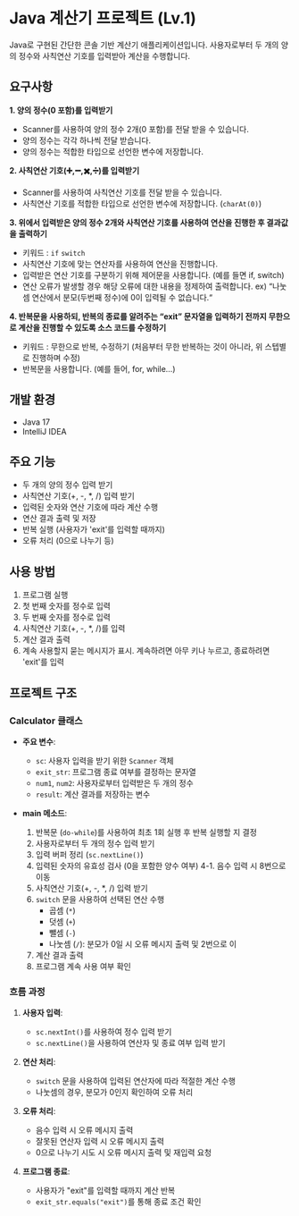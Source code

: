 # Java 계산기 프로젝트 (Lv.1)

Java로 구현된 간단한 콘솔 기반 계산기 애플리케이션입니다. 사용자로부터 두 개의 양의 정수와 사칙연산 기호를 입력받아 계산을 수행합니다.

## 요구사항

 **1. 양의 정수(0 포함)를 입력받기**
  - Scanner를 사용하여 양의 정수 2개(0 포함)를 전달 받을 수 있습니다.
  - 양의 정수는 각각 하나씩 전달 받습니다.
  - 양의 정수는 적합한 타입으로 선언한 변수에 저장합니다. <br>
  
**2. 사칙연산 기호(➕,➖,✖️,➗)를 입력받기**
  - Scanner를 사용하여 사칙연산 기호를 전달 받을 수 있습니다.
  - 사칙연산 기호를 적합한 타입으로 선언한 변수에 저장합니다. (`charAt(0)`) <br>
  
**3. 위에서 입력받은 양의 정수 2개와 사칙연산 기호를 사용하여 연산을 진행한 후 결과값을 출력하기**
  - 키워드 : `if` `switch`
  - 사칙연산 기호에 맞는 연산자를 사용하여 연산을 진행합니다.
  - 입력받은 연산 기호를 구분하기 위해 제어문을 사용합니다. (예를 들면 if, switch)
  - 연산 오류가 발생할 경우 해당 오류에 대한 내용을 정제하여 출력합니다.
    ex) “나눗셈 연산에서 분모(두번째 정수)에 0이 입력될 수 없습니다.“ <br>
    
**4. 반복문을 사용하되, 반복의 종료를 알려주는 “exit” 문자열을 입력하기 전까지 무한으로 계산을 진행할 수 있도록 소스 코드를 수정하기**
  - 키워드 : 무한으로 반복, 수정하기 (처음부터 무한 반복하는 것이 아니라, 위 스텝별로 진행하며 수정)
  - 반복문을 사용합니다. (예를 들어, for, while…)

## 개발 환경

- Java 17
- IntelliJ IDEA
  
## 주요 기능

- 두 개의 양의 정수 입력 받기
- 사칙연산 기호(+, -, *, /) 입력 받기
- 입력된 숫자와 연산 기호에 따라 계산 수행
- 연산 결과 출력 및 저장
- 반복 실행 (사용자가 'exit'를 입력할 때까지)
- 오류 처리 (0으로 나누기 등)

## 사용 방법

1. 프로그램 실행
2. 첫 번째 숫자를 정수로 입력
3. 두 번째 숫자를 정수로 입력
4. 사칙연산 기호(+, -, *, /)를 입력
5. 계산 결과 출력
6. 계속 사용할지 묻는 메시지가 표시. 계속하려면 아무 키나 누르고, 종료하려면 'exit'를 입력

## 프로젝트 구조

### Calculator 클래스

- **주요 변수**:
  - `sc`: 사용자 입력을 받기 위한 `Scanner` 객체
  - `exit_str`: 프로그램 종료 여부를 결정하는 문자열
  - `num1`, `num2`: 사용자로부터 입력받은 두 개의 정수
  - `result`: 계산 결과를 저장하는 변수

- **main 메소드**:
  1. 반복문 (`do-while`)를 사용하여 최초 1회 실행 후 반복 실행할 지 결정
  2. 사용자로부터 두 개의 정수 입력 받기
  3. 입력 버퍼 정리 (`sc.nextLine()`)
  4. 입력된 숫자의 유효성 검사 (0을 포함한 양수 여부)
  4-1. 음수 입력 시 8번으로 이동
  5. 사칙연산 기호(+, -, *, /) 입력 받기
  6. `switch` 문을 사용하여 선택된 연산 수행
     - 곱셈 (`*`)
     - 덧셈 (`+`)
     - 뺄셈 (`-`)
     - 나눗셈 (`/`): 분모가 0일 시 오류 메시지 출력 및 2번으로 이
  7. 계산 결과 출력
  8. 프로그램 계속 사용 여부 확인

### 흐름 과정

1. **사용자 입력**:
   - `sc.nextInt()`를 사용하여 정수 입력 받기
   - `sc.nextLine()`을 사용하여 연산자 및 종료 여부 입력 받기

2. **연산 처리**:
   - `switch` 문을 사용하여 입력된 연산자에 따라 적절한 계산 수행
   - 나눗셈의 경우, 분모가 0인지 확인하여 오류 처리

3. **오류 처리**:
   - 음수 입력 시 오류 메시지 출력
   - 잘못된 연산자 입력 시 오류 메시지 출력
   - 0으로 나누기 시도 시 오류 메시지 출력 및 재입력 요청

4. **프로그램 종료**:
   - 사용자가 "exit"를 입력할 때까지 계산 반복
   - `exit_str.equals("exit")`를 통해 종료 조건 확인
